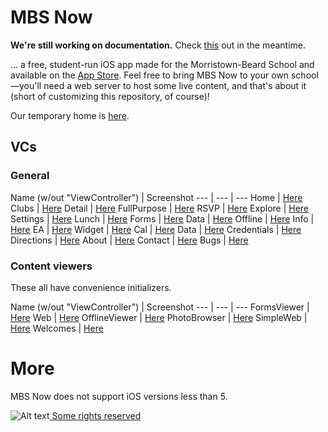 # MBS Now

**We're still working on documentation.** Check [this](http://gdyer.de/code) out in the meantime.

... a free, student-run iOS app made for the Morristown-Beard School and available on the [App Store](http://gdyer.de/appstore). Feel free to bring MBS Now to your own school—you'll need a web server to host some live content, and that's about it (short of customizing this repository, of course)!

Our temporary home is [here](htttp://gdyer.de).

## VCs
### General
Name (w/out "ViewController") | Screenshot
--- | --- | ---
Home | [Here](http://gdyer.de/code/assets/screenshots/HomeVC.png)
Clubs | [Here](http://gdyer.de/code/assets/screenshots/ClubsVC.png)
Detail | [Here](http://gdyer.de/code/assets/screenshots/DetailVC.png)
FullPurpose | [Here](http://gdyer.de/code/assets/screenshots/fullpurpose.png)
RSVP | [Here](http://gdyer.de/code/assets/screenshots/rsvp.png)
Explore | [Here](http://gdyer.de/code/assets/screenshots/ExploreVC.png)
Settings | [Here](http://gdyer.de/code/assets/screenshots/SettingsVC.png)
Lunch | [Here](http://gdyer.de/code/assets/screenshots/LunchVC.png)
Forms | [Here](http://gdyer.de/code/assets/screenshots/FormsVC.png)
Data | [Here](http://gdyer.de/code/assets/screenshots/DataVC.png)
Offline | [Here](http://gdyer.de/code/assets/screenshots/offline.png)
Info | [Here](http://gdyer.de/code/assets/screenshots/info.png)
EA | [Here](http://gdyer.de/code/assets/screenshots/distinctions.png)
Widget | [Here](http://gdyer.de/code/assets/screenshots/widget.png)
Cal | [Here](http://gdyer.de/code/assets/screenshots/cal.png)
Data | [Here](http://gdyer.de/code/assets/screenshots/data.png)
Credentials | [Here](http://gdyer.de/code/assets/screenshots/credentials.png)
Directions | [Here](http://gdyer.de/code/assets/screenshots/directions.png)
About | [Here](http://gdyer.de/code/assets/screenshots/about.png)
Contact | [Here](http://gdyer.de/code/assets/screenshots/contact.png)
Bugs | [Here](http://gdyer.de/code/assets/screenshots/bugs.png)

### Content viewers
These all have convenience initializers.

Name (w/out "ViewController") | Screenshot
--- | --- | ---
FormsViewer | [Here](http://gdyer.de/code/assets/screenshots/formsviewer.png)
Web | [Here](http://gdyer.de/code/assets/screenshots/WebVC.png)
OfflineViewer | [Here](http://gdyer.de/code/assets/screenshots/offlineviewer.png)
PhotoBrowser | [Here](http://gdyer.de/code/assets/screenshots/photobrowser.png)
SimpleWeb | [Here](http://gdyer.de/code/assets/screenshots/simpleweb.png)
Welcomes | [Here](http://gdyer.de/code/assets/screenshots/welcomes.png)

# More
MBS Now does not support iOS versions less than 5.

![Alt text](http://i.creativecommons.org/l/by-nc-sa/3.0/80x15.png)[   Some rights reserved](http://creativecommons.org/licenses/by-nc-sa/3.0/deed.en_US)

